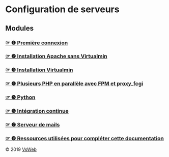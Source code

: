 Configuration de serveurs
==
Modules
-
### [&#9758; &#10102; Première connexion](modules/LOGIN.md)
### [&#9758; &#10103; Installation Apache sans Virtualmin](modules/APACHE.md)
### [&#9758; &#10104; Installation Virtualmin](modules/VIRTUALMIN.md)
### [&#9758; &#10105; Plusieurs PHP en parallèle avec FPM et proxy_fcgi](modules/PHP.md)
### [&#9758; &#10106; Python](modules/PYTHON.md)
### [&#9758; &#10107; Intégration continue](modules/JENKINS.md)
### [&#9758; &#10108; Serveur de mails](modules/MAIL.md)
### [&#9758; &#10109; Ressources utilisées pour compléter cette documentation](modules/SOURCES.md)
&copy; 2019 [VsWeb](https://vsweb.be) 